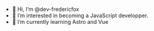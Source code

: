 - 👋 Hi, I’m @dev-fredericfox
- 👀 I’m interested in becoming a JavaScript developper.
- 🌱 I’m currently learning Astro and Vue

<!---
dev-fredericfox/dev-fredericfox is a ✨ special ✨ repository because its `README.md` (this file) appears on your GitHub profile.
You can click the Preview link to take a look at your changes.
--->
